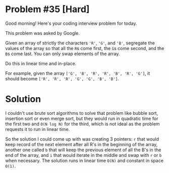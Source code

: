 # Problem #35 [Hard]  

Good morning! Here's your coding interview problem for today.  

This problem was asked by Google.  

Given an array of strictly the characters `'R'`, `'G'`, and `'B'`, segregate the values of the array so that all the `R`s come first, the `G`s come second, and the `B`s come last. You can only swap elements of the array.  

Do this in linear time and in-place.  

For example, given the array `['G', 'B', 'R', 'R', 'B', 'R', 'G']`, it should become `['R', 'R', 'R', 'G', 'G', 'B', 'B']`.  

# Solution  

I couldn't use brute sort algorithms to solve that problem like bubble sort, insertion sort or even merge sort, but they would run in quadratic time for the first two and `O(N log N)` for the third, which is not ideal as the problem requests it to run in linear time.

So the solution I could come up with was creating 3 pointers: `r` that would keep record of the next element after all R's in the beginning of the array, another one called `b` that will keep the previous element of all the B's in the end of the array, and `i` that would iterate in the middle and swap with `r` or `b` when necessary. The solution runs in linear time `O(N)` and constant in space `O(1)`.  
